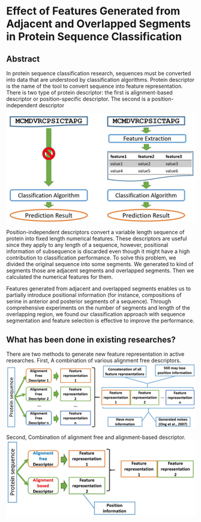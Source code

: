 # Effect of Features Generated from Adjacent and Overlapped Segments in Protein Sequence Classification

## Abstract
In protein sequence classification research, sequences must be converted into data that are understood by classification algorithms. Protein descriptor is the name of the tool to convert sequence into feature representation. There is two type of protein descriptor: the first is alignment-based descriptor or position-specific descriptor. The second is a position-independent descriptor

![feature extraction](https://github.com/rezafaisal/ProteinSequenceClassificationProject/blob/master/images/01.JPG)

Position-independent descriptors convert a variable length sequence of protein into fixed length numerical features. These descriptors are useful since they apply to any length of a sequence, however, positional information of subsequence is discarded even though it might have a high contribution to classification performance. To solve this problem, we divided the original sequence into some segments. We generated to kind of segments those are adjacent segments and overlapped segments. Then we calculated the numerical features for them.

Features generated from adjacent and overlapped segments enables us to partially introduce positional information (for instance, compositions of serine in anterior and posterior segments of a sequence). Through comprehensive experiments on the number of segments and length of the overlapping region, we found our classification approach with sequence segmentation and feature selection is effective to improve the performance. 

## What has been done in existing researches?
There are two methods to generate new feature representation in active researches. First, A combination of various alignment free descriptors.
![combination of alignment free descriptors](https://github.com/rezafaisal/ProteinSequenceClassificationProject/blob/master/images/02.JPG)

Second, Combination of alignment free and alignment-based descriptor.
![alignment free & alignment-based descriptors](https://github.com/rezafaisal/ProteinSequenceClassificationProject/blob/master/images/03.JPG)
